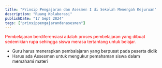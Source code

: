```yaml
---
title: "Prinsip Pengajaran dan Asesmen I di Sekolah Menengah Kejuruan"
description: "Ruang Kolaborasi"
publishDate: "17 Sept 2024"
tags: ["prinsippengajarandanasesmen"]
---
```


<span style="color: red;">Pembelajaran berdiferensiasi adalah proses pembelajaran yang dibuat sedemikian rupa sehingga siswa merasa tertantang untuk belajar.</span>


- Guru harus menerapkan pembalajaran yang berpusat pada peserta didik
- Harus ada Assesmen untuk mengukur pemahaman siswa dalam memahami materi 